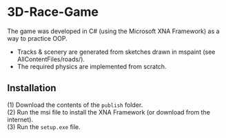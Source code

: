 # 3D-Race-Game
The game was developed in C# (using the Microsoft XNA Framework) as a way to practice OOP.<br/>
- Tracks & scenery are generated from sketches drawn in mspaint (see AllContentFiles/roads/).
- The required physics are implemented from scratch.

## Installation
(1) Download the contents of the `publish` folder.<br/>
(2) Run the msi file to install the XNA Framework (or download from the internet).<br/>
(3) Run the `setup.exe` file.
